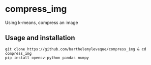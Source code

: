 # compress_img
Using k-means, compress an image 

## Usage and installation

```
git clone https://github.com/barthelemyleveque/compress_img & cd compress_img
pip install opencv-python pandas numpy 
```
